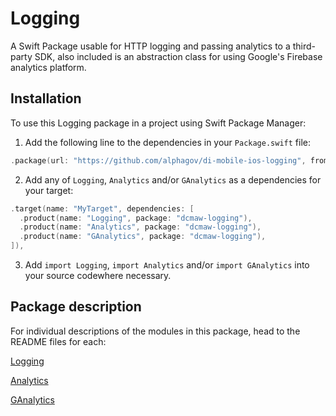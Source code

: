 # Logging

A Swift Package usable for HTTP logging and passing analytics to a third-party SDK, also included is an abstraction class for using Google's Firebase analytics platform.

## Installation

To use this Logging package in a project using Swift Package Manager:

1. Add the following line to the dependencies in your `Package.swift` file:

```swift
.package(url: "https://github.com/alphagov/di-mobile-ios-logging", from: "1.0.0"),
```

2. Add any of `Logging`, `Analytics` and/or `GAnalytics` as a dependencies for your target:

```swift
.target(name: "MyTarget", dependencies: [
  .product(name: "Logging", package: "dcmaw-logging"),
  .product(name: "Analytics", package: "dcmaw-logging"),
  .product(name: "GAnalytics", package: "dcmaw-logging"),
]),
```

3. Add `import Logging`, `import Analytics` and/or `import GAnalytics` into your source codewhere necessary.

## Package description

For individual descriptions of the modules in this package, head to the README files for each:

[Logging](./Sources/Logging/README.md)

[Analytics](./Sources/Analytics/README.md)

[GAnalytics](./Sources/GAnalytics/README.md)
